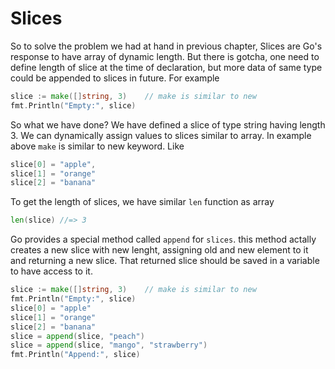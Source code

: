# Slices

So to solve the problem we had at hand in previous chapter, Slices are Go's response to have array of dynamic length. But there is gotcha, one need to define length of slice at the time of declaration, but more data of same type could be appended to slices in future. For example

```go
slice := make([]string, 3)    // make is similar to new
fmt.Println("Empty:", slice)
```

So what we have done? We have defined a slice of type string having length 3. We can dynamically assign values to slices similar to array. In example above `make` is similar to new keyword. Like

```go
slice[0] = "apple",
slice[1] = "orange"
slice[2] = "banana"
```

To get the length of slices, we have similar `len` function as array

```go
len(slice) //=> 3
```

Go provides a special method called `append` for `slices`. this method actally creates a new slice with new lenght, assigning old and new element to it and returning a new slice. That returned slice should be saved in a variable to have access to it.

```go
slice := make([]string, 3)    // make is similar to new
fmt.Println("Empty:", slice)
slice[0] = "apple"
slice[1] = "orange"
slice[2] = "banana"
slice = append(slice, "peach")
slice = append(slice, "mango", "strawberry")
fmt.Println("Append:", slice)
```



